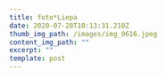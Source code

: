 ```yaml
---
title: foto*Liepa
date: 2020-07-28T10:13:31.210Z
thumb_img_path: /images/img_0616.jpeg
content_img_path: ""
excerpt: ""
template: post
---
```

